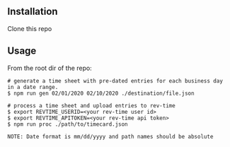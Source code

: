 ## Installation

Clone this repo

## Usage

From the root dir of the repo:

```
# generate a time sheet with pre-dated entries for each business day in a date range. 
$ npm run gen 02/01/2020 02/10/2020 ./destination/file.json

# process a time sheet and upload entries to rev-time 
$ export REVTIME_USERID=<your rev-time user id>
$ export REVTIME_APITOKEN=<your rev-time api token>
$ npm run proc ./path/to/timecard.json

NOTE: Date format is mm/dd/yyyy and path names should be absolute
```
